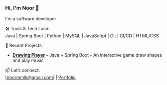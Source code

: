 ### Hi, I'm Noor 👋

I'm a software developer

🛠️ Tools & Tech I use:  
Java | Spring Boot | Python | MySQL | JavaScript | Git | CI/CD | HTML/CSS

🚀 Recent Projects:  
- [**Drawing Player**](https://github.com/noor188/Drawing-Player-application) – Java + Spring Boot - An interactive game draw shapes and play music 

📫 Let’s connect:  
[noormmlk@gmail.com] | [Portfolio](https://noor188.github.io/Hello-I-am-Noor)


